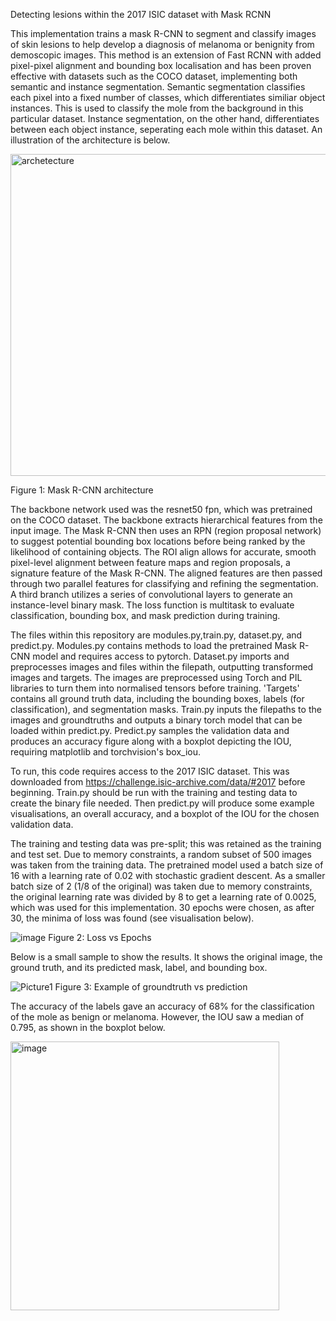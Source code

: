 Detecting lesions within the 2017 ISIC dataset with Mask RCNN 

This implementation trains a mask R-CNN to segment and classify images of skin lesions to help develop a diagnosis of melanoma or benignity from demoscopic images. This method is an extension of Fast RCNN with added pixel-pixel alignment and bounding box localisation and has been proven effective with datasets such as the COCO dataset, implementing both semantic and instance segmentation. Semantic segmentation classifies each pixel into a fixed number of classes, which differentiates similiar object instances. This is used to classify the mole from the background in this particular dataset. Instance segmentation, on the other hand, differentiates between each object instance, seperating each mole within this dataset. An illustration of the architecture is below.

<img width="515" alt="archetecture" src="https://github.com/Shreya-Personal/s4580286/assets/141000874/8a4876cf-1e1d-4f50-85f4-edd914125b68">

Figure 1: Mask R-CNN architecture

The backbone network used was the resnet50 fpn, which was pretrained on the COCO dataset. The backbone extracts hierarchical features from the input image. The Mask R-CNN then uses an RPN (region proposal network) to suggest potential bounding box locations before being ranked by the likelihood of containing objects. The ROI align allows for accurate, smooth pixel-level alignment between feature maps and region proposals, a signature feature of the Mask R-CNN. The aligned features are then passed through two parallel features for classifying and refining the segmentation. A third branch utilizes a series of convolutional layers to generate an instance-level binary mask. The loss function is multitask to evaluate classification, bounding box, and mask prediction during training.

The files within this repository are modules.py,train.py, dataset.py, and predict.py. Modules.py contains methods to load the pretrained Mask R-CNN model and requires access to pytorch. Dataset.py imports and preprocesses images and files within the filepath, outputting transformed images and targets. The images are preprocessed using Torch and PIL libraries to turn them into normalised tensors before training. 'Targets' contains all ground truth data, including the bounding boxes, labels (for classification), and segmentation masks. Train.py inputs the filepaths to the images and groundtruths and outputs a binary torch model that can be loaded within predict.py. Predict.py samples the validation data and produces an accuracy figure along with a boxplot depicting the IOU, requiring matplotlib and torchvision's box_iou.

To run, this code requires access to the 2017 ISIC dataset. This was downloaded from https://challenge.isic-archive.com/data/#2017 before beginning. Train.py should be run with the training and testing data to create the binary file needed. Then predict.py will produce some example visualisations, an overall accuracy, and a boxplot of the IOU for the chosen validation data.

The training and testing data was pre-split; this was retained as the training and test set. Due to memory constraints, a random subset of 500 images was taken from the training data. The pretrained model used a batch size of 16 with a learning rate of 0.02 with stochastic gradient descent. As a smaller batch size of 2 (1/8 of the original) was taken due to memory constraints, the original learning rate was divided by 8 to get a learning rate of 0.0025, which was used for this implementation. 30 epochs were chosen, as after 30, the minima of loss was found (see visualisation below).

![image](https://github.com/Shreya-Personal/s4580286/assets/141000874/49f39e6d-9331-4244-a868-10db38b4789a)
Figure 2: Loss vs Epochs

Below is a small sample to show the results. It shows the original image, the ground truth, and its predicted mask, label, and bounding box.

![Picture1](https://github.com/Shreya-Personal/s4580286/assets/141000874/300b9f7b-c371-4f8a-8503-448b091d21c8)
Figure 3: Example of groundtruth vs prediction

The accuracy of the labels gave an accuracy of 68% for the classification of the mole as benign or melanoma. However, the IOU saw a median of 0.795, as shown in the boxplot below.

<img width="430" alt="image" src="https://github.com/Shreya-Personal/s4580286/assets/141000874/7b022975-caf4-440b-a93a-1029be9573af">




